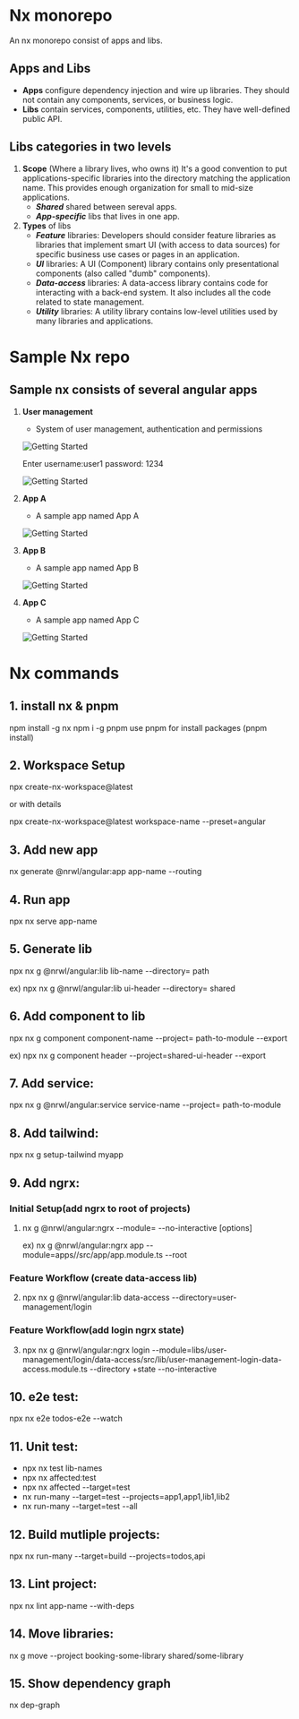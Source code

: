 # Nx monorepo
An nx monorepo consist of apps and libs.
## Apps and Libs
- **Apps** configure dependency injection and wire up libraries. They should not contain any components, services, or business logic.
- **Libs** contain services, components, utilities, etc. They have well-defined public API.

## Libs categories in two levels
1. **Scope** (Where a library lives, who owns it)
It's a good convention to put applications-specific libraries into the directory matching the application name. This provides enough organization for small to mid-size applications.
   - ***Shared*** shared between sereval apps.
   - ***App-specific*** libs that lives in one app.
2. **Types** of libs
   - ***Feature*** libraries:
Developers should consider feature libraries as libraries that implement smart UI (with access to data sources) for specific business use cases or pages in an application.
   - ***UI*** libraries:
A UI (Component) library contains only presentational components (also called "dumb" components).
   - ***Data-access*** libraries:
A data-access library contains code for interacting with a back-end system. It also includes all the code related to state management.
   - ***Utility*** libraries:
A utility library contains low-level utilities used by many libraries and applications.



# Sample Nx repo
## Sample nx consists of several angular apps

1. **User management**
   - System of user management, authentication and permissions

   ![Getting Started](./docs/images/login.jpg)

   Enter 
   username:user1
   password: 1234

   ![Getting Started](./docs/images/landing.jpg)

2. **App A**
   - A sample app named App A

   ![Getting Started](./docs/images/appa.jpg)

3. **App B**
   - A sample app named App B

   ![Getting Started](./docs/images/appb.jpg)

4. **App C**
   - A sample app named App C

   ![Getting Started](./docs/images/appc.jpg)

# Nx commands

## 1. install nx & pnpm
npm install -g nx
npm i -g pnpm
  use pnpm for install packages (pnpm install)

## 2. Workspace Setup
npx create-nx-workspace@latest

or with details

npx create-nx-workspace@latest workspace-name --preset=angular

## 3. Add new app
nx generate @nrwl/angular:app app-name --routing

## 4. Run app
npx nx serve app-name

## 5. Generate lib
npx nx g @nrwl/angular:lib lib-name --directory= path

ex) npx nx g @nrwl/angular:lib ui-header --directory= shared

## 6. Add component to lib
npx nx g component component-name --project= path-to-module --export

ex) npx nx g component header --project=shared-ui-header --export

## 7. Add service:
npx nx g @nrwl/angular:service service-name --project= path-to-module

## 8. Add tailwind:
npx nx g setup-tailwind myapp

## 9. Add ngrx:
### Initial Setup(add ngrx to root of projects)
1) nx g @nrwl/angular:ngrx <featurename> --module=<path-to-module> --no-interactive [options]

   ex) nx g @nrwl/angular:ngrx app --module=apps/<appname>/src/app/app.module.ts --root
### Feature Workflow (create data-access lib)
2) npx nx g @nrwl/angular:lib data-access --directory=user-management/login
### Feature Workflow(add login ngrx state)
3) npx nx g @nrwl/angular:ngrx login --module=libs/user-management/login/data-access/src/lib/user-management-login-data-access.module.ts --directory +state --no-interactive 

## 10. e2e test:
npx nx e2e todos-e2e --watch

## 11. Unit test:
- npx nx test lib-names
- npx nx affected:test
- npx nx affected --target=test
- nx run-many --target=test --projects=app1,app1,lib1,lib2
- nx run-many --target=test --all

## 12. Build mutliple projects:
npx nx run-many --target=build --projects=todos,api

## 13. Lint project:
npx nx lint app-name --with-deps

## 14. Move libraries:
nx g move --project booking-some-library shared/some-library

## 15. Show dependency graph
nx dep-graph
